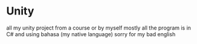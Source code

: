 # Unity
all my unity project from a course or by myself
mostly all the program is in C# and using bahasa (my native language)
sorry for my bad english
